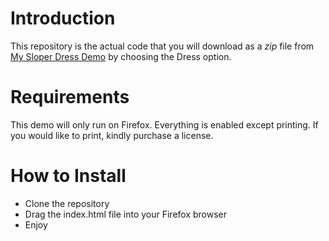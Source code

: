 # Introduction
This repository is the actual code that you will download as a *zip* file from [My Sloper Dress Demo](http://kosherpatterns.com/product-category/software/my-sloper-demo) by choosing the Dress option.

# Requirements
This demo will only run on Firefox.  Everything is enabled except printing.  If you would like to print, kindly purchase a license.

# How to Install
+ Clone the repository
+ Drag the index.html file into your Firefox browser
+ Enjoy

